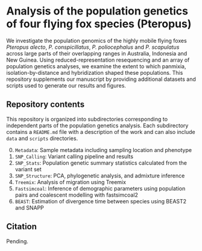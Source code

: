 # Analysis of the population genetics of four flying fox species (Pteropus)

We investigate the population genomics of the highly mobile flying foxes *Pteropus alecto*, *P. conspicillatus*, *P. poliocephalus* and *P. scapulatus* across large parts of their overlapping ranges in Australia, Indonesia and New Guinea. Using reduced-representation resequencing and an array of population genetics analyses, we examine the extent to which panmixia, isolation-by-distance and hybridization shaped these populations. This repository supplements our manuscript by providing additional datasets and scripts used to generate our results and figures.

## Repository contents

This repository is organized into subdirectories corresponding to independent parts of the population genetics analysis. Each subdirectory contains a `README.md` file with a description of the work and can also include `data` and `scripts` directories. 

0. `Metadata`: Sample metadata including sampling location and phenotype 
1. `SNP_Calling`: Variant calling pipeline and results
2. `SNP_Stats`: Population genetic summary statistics calculated from the variant set 
3. `SNP_Structure`: PCA, phylogenetic analysis, and admixture inference
4. `Treemix`: Analysis of migration using Treemix
5. `Fastsimcoal`: Inference of demographic parameters using population pairs and coalescent modelling with fastsimcoal2 
6. `BEAST`: Estimation of divergence time between species using BEAST2 and SNAPP

## Citation

Pending.
